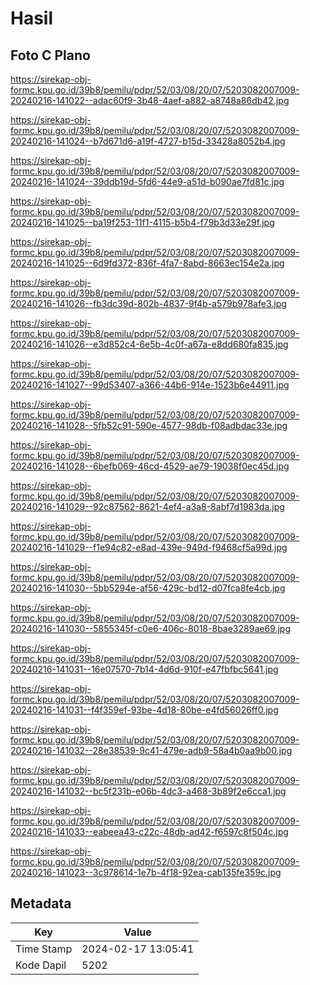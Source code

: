 # Hasil

## Foto C Plano

https://sirekap-obj-formc.kpu.go.id/39b8/pemilu/pdpr/52/03/08/20/07/5203082007009-20240216-141022--adac60f9-3b48-4aef-a882-a8748a86db42.jpg

https://sirekap-obj-formc.kpu.go.id/39b8/pemilu/pdpr/52/03/08/20/07/5203082007009-20240216-141024--b7d671d6-a19f-4727-b15d-33428a8052b4.jpg

https://sirekap-obj-formc.kpu.go.id/39b8/pemilu/pdpr/52/03/08/20/07/5203082007009-20240216-141024--39ddb19d-5fd6-44e9-a51d-b090ae7fd81c.jpg

https://sirekap-obj-formc.kpu.go.id/39b8/pemilu/pdpr/52/03/08/20/07/5203082007009-20240216-141025--ba19f253-11f1-4115-b5b4-f79b3d33e29f.jpg

https://sirekap-obj-formc.kpu.go.id/39b8/pemilu/pdpr/52/03/08/20/07/5203082007009-20240216-141025--6d9fd372-836f-4fa7-8abd-8663ec154e2a.jpg

https://sirekap-obj-formc.kpu.go.id/39b8/pemilu/pdpr/52/03/08/20/07/5203082007009-20240216-141026--fb3dc39d-802b-4837-9f4b-a579b978afe3.jpg

https://sirekap-obj-formc.kpu.go.id/39b8/pemilu/pdpr/52/03/08/20/07/5203082007009-20240216-141026--e3d852c4-6e5b-4c0f-a67a-e8dd680fa835.jpg

https://sirekap-obj-formc.kpu.go.id/39b8/pemilu/pdpr/52/03/08/20/07/5203082007009-20240216-141027--99d53407-a366-44b6-914e-1523b6e44911.jpg

https://sirekap-obj-formc.kpu.go.id/39b8/pemilu/pdpr/52/03/08/20/07/5203082007009-20240216-141028--5fb52c91-590e-4577-98db-f08adbdac33e.jpg

https://sirekap-obj-formc.kpu.go.id/39b8/pemilu/pdpr/52/03/08/20/07/5203082007009-20240216-141028--6befb069-46cd-4529-ae79-19038f0ec45d.jpg

https://sirekap-obj-formc.kpu.go.id/39b8/pemilu/pdpr/52/03/08/20/07/5203082007009-20240216-141029--92c87562-8621-4ef4-a3a8-8abf7d1983da.jpg

https://sirekap-obj-formc.kpu.go.id/39b8/pemilu/pdpr/52/03/08/20/07/5203082007009-20240216-141029--f1e94c82-e8ad-439e-949d-f9468cf5a99d.jpg

https://sirekap-obj-formc.kpu.go.id/39b8/pemilu/pdpr/52/03/08/20/07/5203082007009-20240216-141030--5bb5294e-af56-429c-bd12-d07fca8fe4cb.jpg

https://sirekap-obj-formc.kpu.go.id/39b8/pemilu/pdpr/52/03/08/20/07/5203082007009-20240216-141030--5855345f-c0e6-406c-8018-8bae3289ae69.jpg

https://sirekap-obj-formc.kpu.go.id/39b8/pemilu/pdpr/52/03/08/20/07/5203082007009-20240216-141031--16e07570-7b14-4d6d-910f-e47fbfbc5641.jpg

https://sirekap-obj-formc.kpu.go.id/39b8/pemilu/pdpr/52/03/08/20/07/5203082007009-20240216-141031--f4f359ef-93be-4d18-80be-e4fd56026ff0.jpg

https://sirekap-obj-formc.kpu.go.id/39b8/pemilu/pdpr/52/03/08/20/07/5203082007009-20240216-141032--28e38539-9c41-479e-adb9-58a4b0aa9b00.jpg

https://sirekap-obj-formc.kpu.go.id/39b8/pemilu/pdpr/52/03/08/20/07/5203082007009-20240216-141032--bc5f231b-e06b-4dc3-a468-3b89f2e6cca1.jpg

https://sirekap-obj-formc.kpu.go.id/39b8/pemilu/pdpr/52/03/08/20/07/5203082007009-20240216-141033--eabeea43-c22c-48db-ad42-f6597c8f504c.jpg

https://sirekap-obj-formc.kpu.go.id/39b8/pemilu/pdpr/52/03/08/20/07/5203082007009-20240216-141023--3c978614-1e7b-4f18-92ea-cab135fe359c.jpg


## Metadata

| Key        | Value               |
| ---------- | ------------------- |
| Time Stamp | 2024-02-17 13:05:41 |
| Kode Dapil | 5202                |



